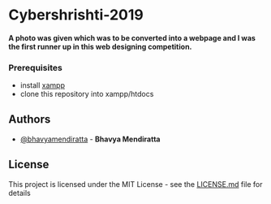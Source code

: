 # Cybershrishti-2019
#### A photo was given which was to be converted into a webpage and I was the first runner up in this web designing competition.



### Prerequisites
- install [xampp](https://www.apachefriends.org/download.html)
- clone this repository into xampp/htdocs


## Authors

- [@bhavyamendiratta](https://github.com/bhavyamendiratta) - **Bhavya Mendiratta** 

## License

This project is licensed under the MIT License - see the [LICENSE.md](https://github.com/bhavyamendiratta/Cybershrishti-2019-/blob/master/LICENSE) file for details
